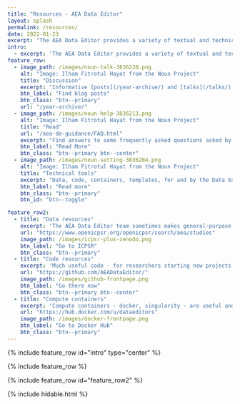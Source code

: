 ```yaml
---
title: "Resources - AEA Data Editor"
layout: splash
permalink: /resources/
date: 2022-01-23
excerpt: "The AEA Data Editor provides a variety of textual and technical resources to further the goals of transparency, reproducibility and future replicability of AEA publications."
intro: 
  - excerpt: 'The AEA Data Editor provides a variety of textual and technical resources to further the goals of transparency, reproducibility and future replicability of AEA publications.'
feature_row:
  - image_path: /images/noun-talk-3836230.png
    alt: "Image: Ilham Fitrotul Hayat from the Noun Project"
    title: "Discussion"
    excerpt: "Informative [posts](/year-archive/) and [talks](/talks/) by the AEA Data Editor."
    btn_label: "Find blog posts"
    btn_class: "btn--primary"
    url: "/year-archive/"
  - image_path: /images/noun-help-3836213.png
    alt: "Image: Ilham Fitrotul Hayat from the Noun Project"
    title: "Read"
    url: "/aea-de-guidance/FAQ.html"
    excerpt: "Find answers to some frequently asked questions asked by authors."
    btn_label: "Read More"
    btn_class: "btn--primary btn--center"
  - image_path: /images/noun-setting-3836204.png
    alt: "Image: Ilham Fitrotul Hayat from the Noun Project"
    title: "Technical tools"
    excerpt: "Data, code, containers, templates, for and by the Data Editor."
    btn_label: "Read more"
    btn_class: "btn--primary"
    btn_id: "btn--toggle"

feature_row2:
  - title: "Data resources"
    excerpt: 'The AEA Data Editor team sometimes makes general-purpose preservation archives available for re-use by the (economics) community. Find some at the [AEA Data and Code Repository](https://www.openicpsr.org/openicpsr/search/aea/studies) and at the [auxiliary repository at Zenodo](https://zenodo.org/communities/aeajournals/). '
    url: "https://www.openicpsr.org/openicpsr/search/aea/studies"
    image_path: /images/icpsr-plus-zenodo.png
    btn_label: "Go to ICPSR"
    btn_class: "btn--primary"
  - title: "Code resources"
    excerpt: 'Much useful code - for researchers starting new projects, or those just about to submit - can be found on the [AEA Data Editor Github](https://github.com/AEADataEditor/). We keep our own code there, including the [evaluation template](https://github.com/AEADataEditor/replication-template).'
    url: "https://github.com/AEADataEditor/"
    image_path: /images/github-frontpage.png
    btn_label: "Go there now"
    btn_class: "btn--primary btn--center"
  - title: "Compute containers"
    excerpt: 'Compute containers - docker, singularity - are useful and being used by the Data Editor. Find pre-compiled containers at [dataeditors Docker Hub](https://hub.docker.com/u/dataeditors), project-specific containers at [aeadataeditor Docker Hub](https://hub.docker.com/u/aeadataeditor), and at [Sylabs.io library](https://cloud.sylabs.io/library/vilhuberlars/dataeditors/stata17)'
    url: "https://hub.docker.com/u/dataeditors"
    image_path: /images/docker-frontpage.png
    btn_label: "Go to Docker Hub"
    btn_class: "btn--primary"
---
```


{% include feature_row id="intro" type="center" %}

{% include feature_row %}

<div id="hideme" class="hidable">

{% include feature_row id="feature_row2" %}

</div>

{% include hidable.html %}
